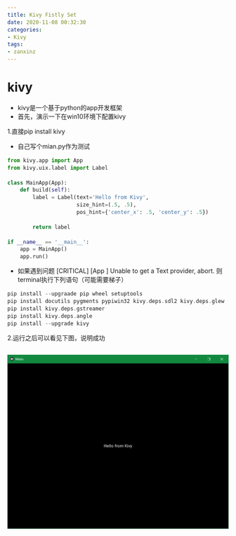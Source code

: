 ```yaml
---
title: Kivy Fistly Set
date: 2020-11-08 00:32:30
categories:
- Kivy
tags:
- zanxinz
---
```

# kivy
- kivy是一个基于python的app开发框架
- 首先，演示一下在win10环境下配置kivy

1.直接pip install kivy

- 自己写个mian.py作为测试
```py
from kivy.app import App
from kivy.uix.label import Label

class MainApp(App):
    def build(self):
        label = Label(text='Hello from Kivy',
                      size_hint=(.5, .5),
                      pos_hint={'center_x': .5, 'center_y': .5})

        return label

if __name__ == '__main__':
    app = MainApp()
    app.run()
```

- 如果遇到问题 [CRITICAL] [App         ] Unable to get a Text provider, abort.
则terminal执行下列语句（可能需要梯子）
```c
pip install --upgraade pip wheel setuptools
pip install docutils pygments pypiwin32 kivy.deps.sdl2 kivy.deps.glew
pip install kivy.deps.gstreamer
pip install kivy.deps.angle
pip install --upgrade kivy
```

2.运行之后可以看见下图，说明成功
## ![avatar](img/kivySuccess.png)

